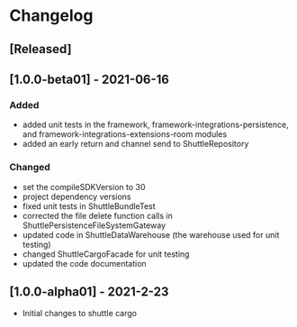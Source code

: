 # Changelog

## [Released]
## [1.0.0-beta01] - 2021-06-16
### Added
- added unit tests in the framework, framework-integrations-persistence, and framework-integrations-extensions-room modules
- added an early return and channel send to ShuttleRepository

### Changed
- set the compileSDKVersion to 30
- project dependency versions
- fixed unit tests in ShuttleBundleTest
- corrected the file delete function calls in ShuttlePersistenceFileSystemGateway
- updated code in ShuttleDataWarehouse (the warehouse used for unit testing)
- changed ShuttleCargoFacade for unit testing
- updated the code documentation

## [1.0.0-alpha01] - 2021-2-23
- Initial changes to shuttle cargo
